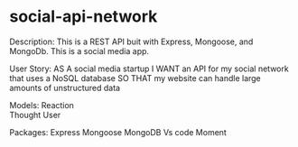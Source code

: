 # social-api-network

Description:
This is a REST API buit with Express, Mongoose, and MongoDb. This is a social media app.

User Story:
AS A social media startup
I WANT an API for my social network that uses a NoSQL database
SO THAT my website can handle large amounts of unstructured data

Models:
Reaction  
Thought
User

Packages:
Express 
Mongoose
MongoDB
Vs code
Moment